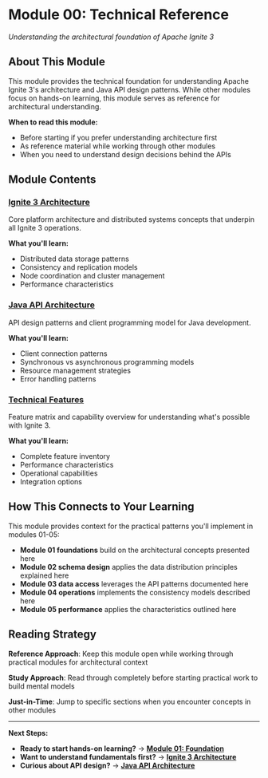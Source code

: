 # Module 00: Technical Reference

*Understanding the architectural foundation of Apache Ignite 3*

## About This Module

This module provides the technical foundation for understanding Apache Ignite 3's architecture and Java API design patterns. While other modules focus on hands-on learning, this module serves as reference for architectural understanding.

**When to read this module:**

- Before starting if you prefer understanding architecture first
- As reference material while working through other modules
- When you need to understand design decisions behind the APIs

## Module Contents

### [Ignite 3 Architecture](./IGNITE3-ARCH.md)

Core platform architecture and distributed systems concepts that underpin all Ignite 3 operations.

**What you'll learn:**

- Distributed data storage patterns
- Consistency and replication models
- Node coordination and cluster management
- Performance characteristics

### [Java API Architecture](./JAVA-API-ARCH.md)

API design patterns and client programming model for Java development.

**What you'll learn:**

- Client connection patterns
- Synchronous vs asynchronous programming models
- Resource management strategies
- Error handling patterns

### [Technical Features](./TECHNICAL_FEATURES.md)

Feature matrix and capability overview for understanding what's possible with Ignite 3.

**What you'll learn:**

- Complete feature inventory
- Performance characteristics
- Operational capabilities
- Integration options

## How This Connects to Your Learning

This module provides context for the practical patterns you'll implement in modules 01-05:

- **Module 01 foundations** build on the architectural concepts presented here
- **Module 02 schema design** applies the data distribution principles explained here
- **Module 03 data access** leverages the API patterns documented here
- **Module 04 operations** implements the consistency models described here
- **Module 05 performance** applies the characteristics outlined here

## Reading Strategy

**Reference Approach**: Keep this module open while working through practical modules for architectural context

**Study Approach**: Read through completely before starting practical work to build mental models

**Just-in-Time**: Jump to specific sections when you encounter concepts in other modules

---

**Next Steps:**

- **Ready to start hands-on learning?** → [**Module 01: Foundation**](../01-foundation/)
- **Want to understand fundamentals first?** → [**Ignite 3 Architecture**](./IGNITE3-ARCH.md)
- **Curious about API design?** → [**Java API Architecture**](./JAVA-API-ARCH.md)
